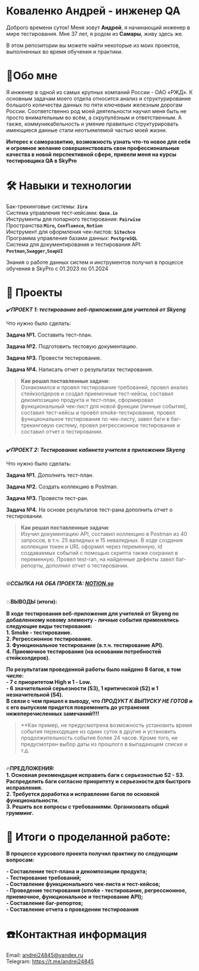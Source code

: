 Коваленко Андрей - инженер QA  
===

Доброго времени суток! Меня зовут **Андрей**, я начинающий инженер в мире тестирования. Мне 37 лет, я родом из **Самары**, живу здесь же.  

В этом репозитории вы можете найти некоторые из моих проектов, выполненных во время обучения и практики.

🎯Обо мне
===
Я инженер в одной из самых крупных компаний России - ОАО «РЖД». К основным задачам моего отдела относится анализ и структурирование большого количества данных по пяти ключевым железным дорогам России. Соответственно род моей деятельности научил меня быть не просто внимательным во всём, а скрупулёзным и ответственным. А также, коммуникабельность и умение правильно структурировать имеющиеся данные стали неотъемлемой частью моей жизни.

**Интерес к саморазвитию, возможность узнать что-то новое для себя  и огромное желание совершенствовать свои профессиональные качества в новой перспективной сфере, привели меня на курсы тестировщика QA в SkyPro**

🛠️ Навыки и технологии
===

Бак-трекинговые системы: **`Jira`**    
Система управления тест-кейсами: **`Qase.io`**  
Инструменты для попарного тестирования: **`Pairwise`**  
Пространства:**`Miro`, `Confluence`, `Notion`**  
Инструмент для оформления чек-листов: **`Sitechco`**  
Программа управления базами данных: **`PostgreSQL`**  
Система для документирования и тестирования API: **`Postman`,`Swagger`,`SoapUI`**  

Знания о работе данных систем и инструментов получил в процессе обучения в SkyPro с 01.2023 по 01.2024  

💼 Проекты  
===
✔️***ПРОЕКТ 1: тестирование веб-приложения для учителей от Skyeng***

Что нужно было сделать:

**Задача №1.**  Составить тест-план.

**Задача №2.**  Подготовить тестовую документацию.  

**Задача №3.**  Провести тестирование.  

**Задача №4.**  Написать отчет о результатах тестирования. 

>**Как решал поставленные задачи**:  
Ознакомился и провел тестирование требований, провел анализ стейкхолдеров и создал приемочные тест-кейсы, составил декомпозицию продукта и тест-план, сформировал функциональный чек-лист для новой функции (личные события), составил тест-кейсы и провёл smoke-тестирование, провел функциональное тестирование по чек-листу, завел баги в баг-трекинговую систему, провел регрессионное тестирование и составил отчет о тестировании.  


<br/>✔️***ПРОЕКТ 2:  Тестирование кабинета учителя в приложении Skyeng***

Что нужно было сделать:

**Задача №1.** Дополнить тест-план. 

**Задача №2.** Создать коллекцию в Postman.  

**Задача №3.** Провести тест-ран. 

**Задача №4.** На основе результатов тест-рана дополнить отчет о тестировании.   

>**Как решал поставленные задачи**:  
Изучил документацию API, составил коллекцию в Postman из 40 запросов, в т.ч. 25 валидных и 15 невалидных. В ходе создания коллекции токен и URL оформил через переменную, id создаваемых событий с помощью скрипта также сохранил в переменную. Провел test-ran, на найденные дефекты завел баг-репорты, дополнил отчет о тестировании.

<br/>🌐***ССЫЛКА НА ОБА ПРОЕКТА: [NOTION.so](https://www.notion.so/b3ffe0061dff4d86ab18d4864316d18a?pvs=4)***

<br/>💥**ВЫВОДЫ (итоги):**

**В ходе тестирования веб-приложения для учителей от Skyeng по добавленному новому  элементу - личные события применялись следующие виды тестирования:**  
**1. Smoke - тестирование.**  
**2. Регрессионное тестирование.**  
**3. Функциональное тестирование (в.т.ч. тестирование API).**  
**4. Приемочное тестирование (на основании потребностей стейкхолдеров).**  

**По результатам проведенной работы было найдено 8 багов, в том числе:**  
**- 7 с приоритетом High и 1 - Low.**  
**- 6 значительной серьезности (S3), 1 критической (S2) и 1 незначительной (S4).**  
**В связи с чем пришел к выводу, что *ПРОДУКТ К ВЫПУСКУ НЕ ГОТОВ* и с его выпуском придется повременить до устранения нижеперечисленных замечаний!!!!**  

>**Как пример, не предусмотрена возможность установить время события переходящее из одних суток в другие и установить продолжительность события более 24 часов. Кроме того, не предусмотрен выбор даты из прошлого в выпадающем списке и т.д.  
  
<br/>🔥**ПРЕДЛОЖЕНИЯ:**  
**1. Основная рекомендация исправить баги с серьезностью S2 - S3. Распределить баги согласно приоритету и серьезности для быстрого исправления.**  
**2. Требуется доработка и исправление багов по основной функциональности.**  
**3. Решить все вопросы с требованиями. Организовать общий грумминг.** 

🚀 Итоги о проделанной работе:
=

**В процессе курсового проекта получил практику по следующим вопросам:**  

**- Составление тест-плана и декомпозиции продукта;**  
**- Тестирование требований;**  
**- Составление функционального чек-листа и тест-кейсов;**  
**- Проведение тестирования (smoke - тестирование, регрессионное, приемочное, функциональное и тестирование API);**  
**- Составление баг-репортов;**  
**- Составление отчета о проведении тестирования**  

☎️Контактная информация
==
Email: andrei24845@yandex.ru  
Telegram: https://t.me/andrei24845  
